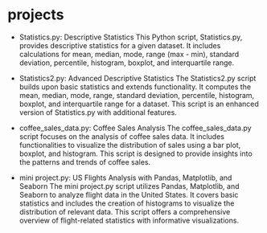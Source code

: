 # projects 

- Statistics.py: Descriptive Statistics
This Python script, Statistics.py, provides descriptive statistics for a given dataset. It includes calculations for mean, median, mode, range (max - min), standard deviation, percentile, histogram, boxplot, and interquartile range.

- Statistics2.py: Advanced Descriptive Statistics
The Statistics2.py script builds upon basic statistics and extends functionality. It computes the mean, median, mode, range, standard deviation, percentile, histogram, boxplot, and interquartile range for a dataset. This script is an enhanced version of Statistics.py with additional features.

- coffee_sales_data.py: Coffee Sales Analysis
The coffee_sales_data.py script focuses on the analysis of coffee sales data. It includes functionalities to visualize the distribution of sales using a bar plot, boxplot, and histogram. This script is designed to provide insights into the patterns and trends of coffee sales.

- mini project.py: US Flights Analysis with Pandas, Matplotlib, and Seaborn
The mini project.py script utilizes Pandas, Matplotlib, and Seaborn to analyze flight data in the United States. It covers basic statistics and includes the creation of histograms to visualize the distribution of relevant data. This script offers a comprehensive overview of flight-related statistics with informative visualizations.



